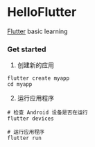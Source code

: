 # HelloFlutter
[Flutter](https://flutter.dev/) basic learning

### Get started

1. 创建新的应用

```base
flutter create myapp
cd myapp
```

2. 运行应用程序

```base
# 检查 Android 设备是否在运行
flutter devices

# 运行应用程序
flutter run
```

